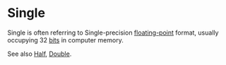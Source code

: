 # Single

Single is often referring to Single-precision [floating-point][type-floating-point] format, usually occupying 32 [bits][type-bit] in computer memory.

See also [Half][type-half], [Double][type-double].

[type-bit]: ./bit.md
[type-double]: ./double.md
[type-floating-point]: ./floating_point_number.md
[type-half]: ./half.md
